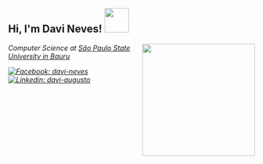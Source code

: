 <h2> Hi, I'm Davi Neves! <img src="https://media.giphy.com/media/3o7WIGxb4UDlYxZa1O/giphy.gif" width="50"></h2>
<img align='right' src="https://media.giphy.com/media/U3rYyVWOhXp64Yxr3r/giphy.gif" width="230">
<p><em>Computer Science at <a href="https://www.fc.unesp.br/#!/">São Paulo State University in Bauru</a></br>

[![Facebook: davi-neves](https://img.shields.io/badge/davi_neves-%231877F2.svg?&style=for-the-badge&logo=facebook&logoColor=white)](https://www.facebook.com/davi.augustonevesleite)
[![Linkedin: davi-augusto](https://img.shields.io/badge/davi_augusto-%230077B5.svg?&style=for-the-badge&logo=linkedin&logoColor=white)](https://www.linkedin.com/in/davi-augusto-ab9413143/)

</p>
<!--
**davimedio01/davimedio01** is a ✨ _special_ ✨ repository because its `README.md` (this file) appears on your GitHub profile.

Here are some ideas to get you started:

- 🔭 I’m currently working on ...
- 🌱 I’m currently learning ...
- 👯 I’m looking to collaborate on ...
- 🤔 I’m looking for help with ...
- 💬 Ask me about ...
- 📫 How to reach me: ...
- 😄 Pronouns: ...
- ⚡ Fun fact: ...
-->
